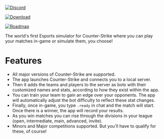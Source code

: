 [![Discord](https://img.shields.io/discord/1296858234853789826?style=for-the-badge&label=Join%20the%20Discord%20Server&logo=discord&logoColor=white)](https://discord.gg/ZaEwHfDD5N)

[![Download](https://img.shields.io/badge/download-latest-salmon?style=for-the-badge&logo=github)](https://playliga.gg/#/#download)

[![Roadmap](https://img.shields.io/badge/view_the-roadmap-blue?style=for-the-badge&logo=rocket&logoColor=white)](https://github.com/playliga/prototype/milestones)

The world's first Esports simulator for Counter-Strike where you can play your matches in-game or simulate them, you choose!

# Features

- All major versions of Counter-Strike are supported.
- The app launches Counter-Strike and connects you to a local server.
- Then it adds the teams and players to the server as bots with their customized names and stats, according to how they exist within the app.
- You can train your team to gain an edge over your opponents. The app will automatically adjust the bot difficulty to reflect these stat changes.
- Finally, once in-game, you type `.ready` in chat and the match will start. Once there is a winner, the app will record your results.
- As you win matches you can rise through the divisions in your league (open, intermediate, main, advanced, invite).
- Minors and Major competitions supported. But you'll have to qualify for these, of course!
